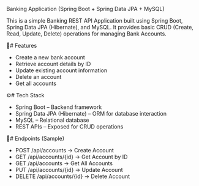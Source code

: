 Banking Application (Spring Boot + Spring Data JPA + MySQL)

This is a simple Banking REST API Application built using Spring Boot, Spring Data JPA (Hibernate), and MySQL.
It provides basic CRUD (Create, Read, Update, Delete) operations for managing Bank Accounts.

🚀# Features
- Create a new bank account
- Retrieve account details by ID
- Update existing account information
- Delete an account
- Get all accounts

⚙️# Tech Stack
- Spring Boot – Backend framework
- Spring Data JPA (Hibernate) – ORM for database interaction
- MySQL – Relational database
- REST APIs – Exposed for CRUD operations

📌# Endpoints (Sample)
- POST /api/accounts → Create Account
- GET /api/accounts/{id} → Get Account by ID
- GET /api/accounts → Get All Accounts
- PUT /api/accounts/{id} → Update Account
- DELETE /api/accounts/{id} → Delete Account
